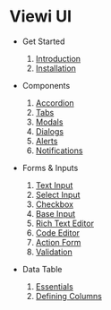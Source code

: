 # Viewi UI

- Get Started
    1. [Introduction](./01_essentials/00_introduction.md)
    2. [Installation](./01_essentials/01_installation.md)

- Components

    1. [Accordion](./02_components/01_accordion.md)
    2. [Tabs](./02_components/02_tab.md)
    3. [Modals](./02_components/03_modals.md)
    4. [Dialogs](./02_components/04_dialogs.md)
    5. [Alerts](./02_components/05_alerts.md)
    5. [Notifications](./02_components/06_notifications.md)

- Forms & Inputs

    1. [Text Input](./03_forms/01_textInput.md)
    2. [Select Input](./03_forms/02_selectInput.md)
    3. [Checkbox](./03_forms/03_checkbox.md)
    4. [Base Input](./03_forms/05_baseInput.md)
    5. [Rich Text Editor](./03_forms/06_richEditor.md)
    6. [Code Editor](./03_forms/07_codeEditor.md)
    7. [Action Form](./03_forms/09_actionForm.md)
    8. [Validation](./03_forms/10_validation.md)

- Data Table

    1. [Essentials](./04_dataTable/01_essentials.md)    
    2. [Defining Columns](./04_dataTable/02_definingColumns.md)